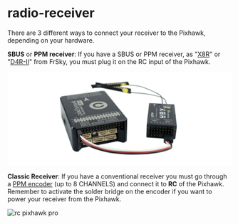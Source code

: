 # radio-receiver

There are 3 different ways to connect your receiver to the Pixhawk, depending on your hardware.

**SBUS** or **PPM receiver**: If you have a SBUS or PPM receiver, as "[X8R](https://store.drotek.com/communication/400-receiver-x8r-frsky.html)" or "[D4R-II](https://store.drotek.com/communication/503-d4r-ii-receiver-4-channels-accst-fr-sky.html)" from FrSky, you must plug it on the RC input of the Pixhawk.

![](../.gitbook/assets/pixhawk-plug-to-x8r-drotek.png)

**Classic Receiver**: If you have a conventional receiver you must go through a [PPM encoder](https://store.drotek.com/communication/503-d4r-ii-receiver-4-channels-accst-fr-sky.html) \(up to 8 CHANNELS\) and connect it to **RC** of the Pixhawk. Remember to activate the solder bridge on the encoder if you want to power your receiver from the Pixhawk.

![rc pixhawk pro](https://drotek.com/wp-content/uploads/2017/01/PWM.jpg)

